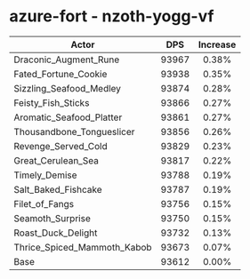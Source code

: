 # azure-fort - nzoth-yogg-vf
| Actor | DPS | Increase |
|---|:---:|:---:|
|Draconic_Augment_Rune|93967|0.38%|
|Fated_Fortune_Cookie|93938|0.35%|
|Sizzling_Seafood_Medley|93874|0.28%|
|Feisty_Fish_Sticks|93866|0.27%|
|Aromatic_Seafood_Platter|93861|0.27%|
|Thousandbone_Tongueslicer|93856|0.26%|
|Revenge_Served_Cold|93829|0.23%|
|Great_Cerulean_Sea|93817|0.22%|
|Timely_Demise|93788|0.19%|
|Salt_Baked_Fishcake|93787|0.19%|
|Filet_of_Fangs|93756|0.15%|
|Seamoth_Surprise|93750|0.15%|
|Roast_Duck_Delight|93732|0.13%|
|Thrice_Spiced_Mammoth_Kabob|93673|0.07%|
|Base|93612|0.00%|
